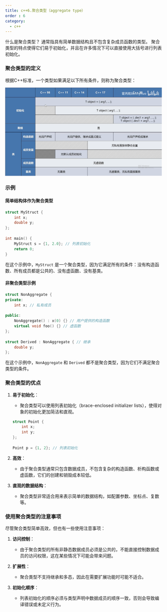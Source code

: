 ```yaml
---
title: c++6.聚合类型（aggregate type）
order : 6
category:
  - c++
---
```


<chatmessage avatar=" ../../assets/emoji/hx.png" :avatarWidth="40">
什么是聚合类型？
</chatmessage>

<chatmessage avatar="../../../assets/emoji/blzt.png" :avatarWidth="40" alignLeft >
通常指具有简单数据结构且不包含复杂成员函数的类型。
聚合类型的特点使得它们易于初始化，并且在许多情况下可以直接使用大括号进行列表初始化。
</chatmessage>

### 聚合类型的定义

根据C++标准，一个类型如果满足以下所有条件，则称为聚合类型：

![](..%2Fassets%2Fcpp001.png)

### 示例

#### 简单结构体作为聚合类型

```cpp
struct MyStruct {
    int x;
    double y;
};

int main() {
    MyStruct s = {1, 2.0}; // 列表初始化
    return 0;
}
```

在这个示例中，`MyStruct` 是一个聚合类型，因为它满足所有的条件：没有构造函数、所有成员都是公共的、没有虚函数、没有基类。

#### 非聚合类型示例

```cpp
struct NonAggregate {
private:
    int x; // 私有成员

public:
    NonAggregate() : x(0) {} // 用户提供的构造函数
    virtual void foo() {} // 虚函数
};

struct Derived : NonAggregate { // 继承
    double y;
};
```

在这个示例中，`NonAggregate` 和 `Derived` 都不是聚合类型，因为它们不满足聚合类型的条件。

### 聚合类型的优点

1. **易于初始化**：
   - 聚合类型可以使用列表初始化（brace-enclosed initializer lists），使得对象的初始化更加简洁和直观。

   ```cpp
   struct Point {
       int x;
       int y;
   };

   Point p = {1, 2}; // 列表初始化
   ```

2. **高效**：
   - 由于聚合类型通常只包含数据成员，不包含复杂的构造函数、析构函数或虚函数，它们的创建和销毁成本较低。

3. **直观的数据结构**：
   - 聚合类型非常适合用来表示简单的数据结构，如配置参数、坐标点、复数等。

### 使用聚合类型的注意事项

尽管聚合类型简单高效，但也有一些使用注意事项：

1. **访问控制**：
   - 由于聚合类型的所有非静态数据成员必须是公共的，不能直接控制数据成员的访问权限，这在某些情况下可能会带来问题。

2. **扩展性**：
   - 聚合类型不支持继承和多态，因此在需要扩展功能时可能不适合。

3. **初始化顺序**：
   - 列表初始化的顺序必须与类型声明中数据成员的顺序一致，否则会导致编译错误或未定义行为。
